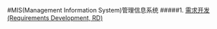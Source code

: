 #MIS(Management Information System)管理信息系统
#####1.	[需求开发(Requirements Development, RD)](E:\github\MIS\MIS_xuqiu.md)

